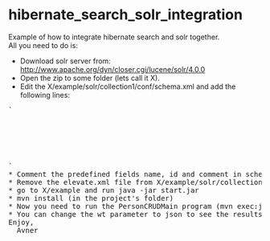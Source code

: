 hibernate_search_solr_integration
=================================

Example of how to integrate hibernate search and solr together.  
All you need to do is:  
* Download solr server from: http://www.apache.org/dyn/closer.cgi/lucene/solr/4.0.0  
* Open the zip to some folder (lets call it X).  
* Edit the X/example/solr/collection1/conf/schema.xml and add the following lines:  
<pre>
`
        <!-- My fields-->
        <field name="id" type="int" indexed="true" stored="true" required="true" multiValued="false"/>
        <field name="_hibernate_class" type="text_general" indexed="true" stored="true"/>
        <field name="name" type="string" indexed="true" stored="true"/>
        <field name="comments" type="text_general" indexed="true" stored="true"/>
        <field name="age" type="int" indexed="true" stored="true"/>
`
* Comment the predefined fields name, id and comment in schema.xml file  
* Remove the elevate.xml file from X/example/solr/collection1/conf (it preloads bad data)  
* go to X/example and run java -jar start.jar  
* mvn install (in the project's folder)  
* Now you need to run the PersonCRUDMain program (mvn exec:java) and go check the solr document at http://localhost:8983/solr/#/collection1/query  
* You can change the wt parameter to json to see the results in a more clear format.  
Enjoy,  
  Avner  

